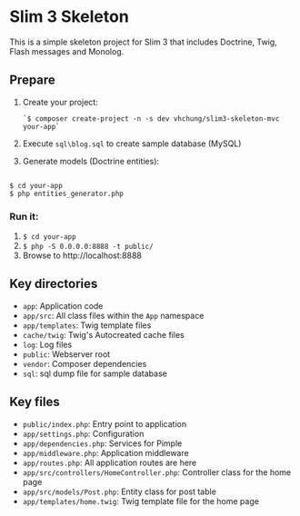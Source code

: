# Slim 3 Skeleton

This is a simple skeleton project for Slim 3 that includes Doctrine, Twig, Flash messages and Monolog.

## Prepare

1. Create your project:

       `$ composer create-project -n -s dev vhchung/slim3-skeleton-mvc your-app`

1. Execute `sql\blog.sql` to create sample database (MySQL)
2. Generate models (Doctrine entities):

```

$ cd your-app
$ php entities_generator.php

```


### Run it:

1. `$ cd your-app`
2. `$ php -S 0.0.0.0:8888 -t public/`
3. Browse to http://localhost:8888

## Key directories

* `app`: Application code
* `app/src`: All class files within the `App` namespace
* `app/templates`: Twig template files
* `cache/twig`: Twig's Autocreated cache files
* `log`: Log files
* `public`: Webserver root
* `vendor`: Composer dependencies
* `sql`: sql dump file for sample database

## Key files

* `public/index.php`: Entry point to application
* `app/settings.php`: Configuration
* `app/dependencies.php`: Services for Pimple
* `app/middleware.php`: Application middleware
* `app/routes.php`: All application routes are here
* `app/src/controllers/HomeController.php`: Controller class for the home page
* `app/src/models/Post.php`: Entity class for post table
* `app/templates/home.twig`: Twig template file for the home page
